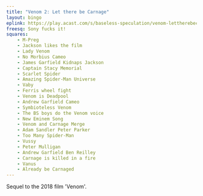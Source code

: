 ```yaml
---
title: "Venom 2: Let there be Carnage"
layout: bingo
eplink: https://play.acast.com/s/baseless-speculation/venom-lettherebecarnage
freesq: Sony fucks it!
squares:
    - M-Preg
    - Jackson likes the film
    - Lady Venom
    - No Morbius Cameo
    - James Garfield Kidnaps Jackson
    - Captain Stacy Memorial
    - Scarlet Spider
    - Amazing Spider-Man Universe
    - Vaby
    - Ferris wheel fight
    - Venom is Deadpool
    - Andrew Garfield Cameo
    - Symbioteless Venom
    - The BS boys do the Venom voice
    - New Eminem Song
    - Venom and Carnage Merge
    - Adam Sandler Peter Parker
    - Too Many Spider-Man
    - Vussy
    - Peter Mulligan
    - Andrew Garfield Ben Reilley
    - Carnage is killed in a fire
    - Vanus
    - Already be Carnaged
---
```

Sequel to the 2018 film 'Venom'.